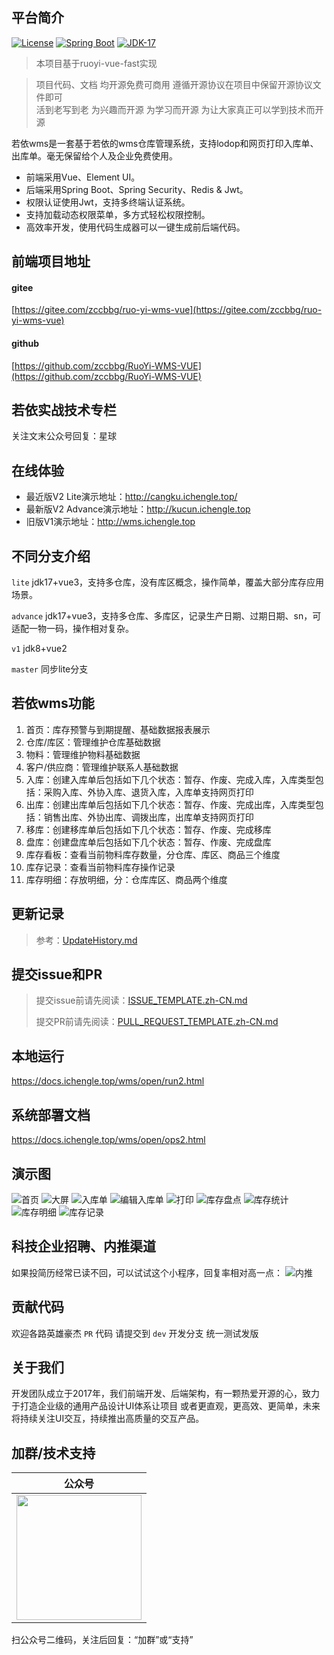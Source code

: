 ## 平台简介

[![License](https://img.shields.io/badge/License-MIT-blue.svg)](https://gitee.com/zccbbg/ruoyi-fast-service/blob/master/LICENSE)
[![Spring Boot](https://img.shields.io/badge/Spring%20Boot-3.1-blue.svg)]()
[![JDK-17](https://img.shields.io/badge/JDK-17-green.svg)]()

> 本项目基于ruoyi-vue-fast实现

> 项目代码、文档 均开源免费可商用 遵循开源协议在项目中保留开源协议文件即可<br>
活到老写到老 为兴趣而开源 为学习而开源 为让大家真正可以学到技术而开源

若依wms是一套基于若依的wms仓库管理系统，支持lodop和网页打印入库单、出库单。毫无保留给个人及企业免费使用。
* 前端采用Vue、Element UI。
* 后端采用Spring Boot、Spring Security、Redis & Jwt。
* 权限认证使用Jwt，支持多终端认证系统。
* 支持加载动态权限菜单，多方式轻松权限控制。
* 高效率开发，使用代码生成器可以一键生成前后端代码。

## 前端项目地址
#### gitee
[https://gitee.com/zccbbg/ruo-yi-wms-vue](https://gitee.com/zccbbg/ruo-yi-wms-vue)

#### github
[https://github.com/zccbbg/RuoYi-WMS-VUE](https://github.com/zccbbg/RuoYi-WMS-VUE)

## 若依实战技术专栏
关注文末公众号回复：星球

## 在线体验
- 最近版V2 Lite演示地址：http://cangku.ichengle.top/
- 最新版V2 Advance演示地址：http://kucun.ichengle.top
- 旧版V1演示地址：http://wms.ichengle.top

## 不同分支介绍
`lite` jdk17+vue3，支持多仓库，没有库区概念，操作简单，覆盖大部分库存应用场景。

`advance` jdk17+vue3，支持多仓库、多库区，记录生产日期、过期日期、sn，可适配一物一码，操作相对复杂。

`v1` jdk8+vue2

`master` 同步lite分支

## 若依wms功能
1. 首页：库存预警与到期提醒、基础数据报表展示
2. 仓库/库区：管理维护仓库基础数据
3. 物料：管理维护物料基础数据
4. 客户/供应商：管理维护联系人基础数据
5. 入库：创建入库单后包括如下几个状态：暂存、作废、完成入库，入库类型包括：采购入库、外协入库、退货入库，入库单支持网页打印
6. 出库：创建出库单后包括如下几个状态：暂存、作废、完成出库，入库类型包括：销售出库、外协出库、调拨出库，出库单支持网页打印
7. 移库：创建移库单后包括如下几个状态：暂存、作废、完成移库
8. 盘库：创建盘库单后包括如下几个状态：暂存、作废、完成盘库 
9. 库存看板：查看当前物料库存数量，分仓库、库区、商品三个维度
10. 库存记录：查看当前物料库存操作记录
11. 库存明细：存放明细，分：仓库库区、商品两个维度

## 更新记录
> 参考：[UpdateHistory.md](docs/UpdateHistory.md)

## 提交issue和PR
> 提交issue前请先阅读：[ISSUE_TEMPLATE.zh-CN.md](docs/ISSUE_TEMPLATE.zh-CN.md)
> 
> 提交PR前请先阅读：[PULL_REQUEST_TEMPLATE.zh-CN.md](docs/PULL_REQUEST_TEMPLATE.zh-CN.md)

## 本地运行
https://docs.ichengle.top/wms/open/run2.html
## 系统部署文档
https://docs.ichengle.top/wms/open/ops2.html

## 演示图
![首页](docs/首页.png)
![大屏](docs/大屏.png)
![入库单](docs/入库单.jpg)
![编辑入库单](docs/编辑入库单.jpg)
![打印](docs/打印.jpg)
![库存盘点](docs/库存盘点.jpg)
![库存统计](docs/库存统计.jpg)
![库存明细](docs/库存明细.jpg)
![库存记录](docs/库存记录.jpg)

## 科技企业招聘、内推渠道
如果投简历经常已读不回，可以试试这个小程序，回复率相对高一点：
![内推](docs/内推.png)

## 贡献代码

欢迎各路英雄豪杰 `PR` 代码 请提交到 `dev` 开发分支 统一测试发版

## 关于我们
开发团队成立于2017年，我们前端开发、后端架构，有一颗热爱开源的心，致力于打造企业级的通用产品设计UI体系让项目 或者更直观，更高效、更简单，未来将持续关注UI交互，持续推出高质量的交互产品。

## 加群/技术支持

|                  公众号                   |
|:--------------------------------------:|
| <img src="docs/gzh.jpg" width="200px"> |
扫公众号二维码，关注后回复：“加群”或“支持”